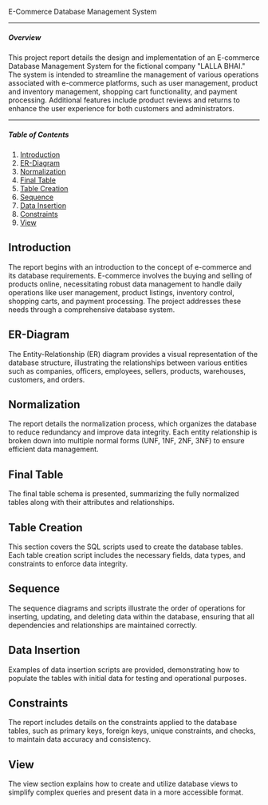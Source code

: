 E-Commerce Database Management System

---



##### Overview

This project report details the design and implementation of an E-commerce Database Management System for the fictional company "LALLA BHAI." The system is intended to streamline the management of various operations associated with e-commerce platforms, such as user management, product and inventory management, shopping cart functionality, and payment processing. Additional features include product reviews and returns to enhance the user experience for both customers and administrators.

---



##### Table of Contents

1. [Introduction](https://chatgpt.com/c/17787537-d3f9-40c5-9d56-ca6f49bfd0c0#introduction)
2. [ER-Diagram](https://chatgpt.com/c/17787537-d3f9-40c5-9d56-ca6f49bfd0c0#er-diagram)
3. [Normalization](https://chatgpt.com/c/17787537-d3f9-40c5-9d56-ca6f49bfd0c0#normalization)
4. [Final Table](https://chatgpt.com/c/17787537-d3f9-40c5-9d56-ca6f49bfd0c0#final-table)
5. [Table Creation](https://chatgpt.com/c/17787537-d3f9-40c5-9d56-ca6f49bfd0c0#table-creation)
6. [Sequence](https://chatgpt.com/c/17787537-d3f9-40c5-9d56-ca6f49bfd0c0#sequence)
7. [Data Insertion](https://chatgpt.com/c/17787537-d3f9-40c5-9d56-ca6f49bfd0c0#data-insertion)
8. [Constraints](https://chatgpt.com/c/17787537-d3f9-40c5-9d56-ca6f49bfd0c0#constraints)
9. [View](https://chatgpt.com/c/17787537-d3f9-40c5-9d56-ca6f49bfd0c0#view)


## Introduction

The report begins with an introduction to the concept of e-commerce and its database requirements. E-commerce involves the buying and selling of products online, necessitating robust data management to handle daily operations like user management, product listings, inventory control, shopping carts, and payment processing. The project addresses these needs through a comprehensive database system.

## ER-Diagram

The Entity-Relationship (ER) diagram provides a visual representation of the database structure, illustrating the relationships between various entities such as companies, officers, employees, sellers, products, warehouses, customers, and orders.

## Normalization

The report details the normalization process, which organizes the database to reduce redundancy and improve data integrity. Each entity relationship is broken down into multiple normal forms (UNF, 1NF, 2NF, 3NF) to ensure efficient data management.

## Final Table

The final table schema is presented, summarizing the fully normalized tables along with their attributes and relationships.

## Table Creation

This section covers the SQL scripts used to create the database tables. Each table creation script includes the necessary fields, data types, and constraints to enforce data integrity.

## Sequence

The sequence diagrams and scripts illustrate the order of operations for inserting, updating, and deleting data within the database, ensuring that all dependencies and relationships are maintained correctly.

## Data Insertion

Examples of data insertion scripts are provided, demonstrating how to populate the tables with initial data for testing and operational purposes.

## Constraints

The report includes details on the constraints applied to the database tables, such as primary keys, foreign keys, unique constraints, and checks, to maintain data accuracy and consistency.

## View

The view section explains how to create and utilize database views to simplify complex queries and present data in a more accessible format.
